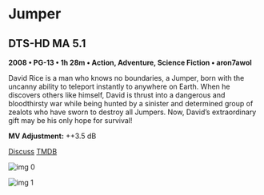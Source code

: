 # Jumper

## DTS-HD MA 5.1

**2008 • PG-13 • 1h 28m • Action, Adventure, Science Fiction • aron7awol**

David Rice is a man who knows no boundaries, a Jumper, born with the uncanny ability to teleport instantly to anywhere on Earth. When he discovers others like himself, David is thrust into a dangerous and bloodthirsty war while being hunted by a sinister and determined group of zealots who have sworn to destroy all Jumpers. Now, David’s extraordinary gift may be his only hope for survival!

**MV Adjustment:** ++3.5 dB

[Discuss](https://www.avsforum.com/threads/bass-eq-for-filtered-movies.2995212/post-57576880)  [TMDB](8247)

![img 0](https://i.imgur.com/syEFoqV.jpg)

![img 1](https://i.imgur.com/1mzN14B.jpg)

